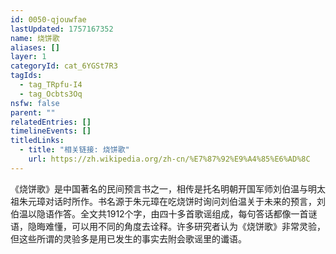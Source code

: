 ```yaml
---
id: 0050-qjouwfae
lastUpdated: 1757167352
name: 烧饼歌
aliases: []
layer: 1
categoryId: cat_6YGSt7R3
tagIds:
  - tag_TRpfu-I4
  - tag_Ocbts3Oq
nsfw: false
parent: ""
relatedEntries: []
timelineEvents: []
titledLinks:
  - title: "相关链接: 烧饼歌"
    url: https://zh.wikipedia.org/zh-cn/%E7%87%92%E9%A4%85%E6%AD%8C
---
```


《烧饼歌》是中国著名的民间预言书之一，相传是托名明朝开国军师刘伯温与明太祖朱元璋对话时所作。书名源于朱元璋在吃烧饼时询问刘伯温关于未来的预言，刘伯温以隐语作答。全文共1912个字，由四十多首歌谣组成，每句答话都像一首谜语，隐晦难懂，可以用不同的角度去诠释。许多研究者认为《烧饼歌》非常灵验，但这些所谓的灵验多是用已发生的事实去附会歌谣里的谶语。